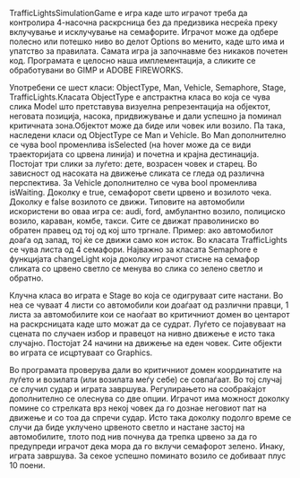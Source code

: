 TrafficLightsSimulationGame е игра каде што играчот треба да контролира 4-насочна раскрсница без да предизвика несреќа преку вклучување и исклучување на семафорите. Играчот може да одбере полесно или потешко ниво во делот Options во менито, каде што има и упатство за правилата. Самата игра ја започнавме без никаков почетен код. Програмата е целосно наша имплементација, а сликите се обработувани во GIMP и ADOBE FIREWORKS.



 Употребени се шест класи: ObjectType, Man, Vehicle, Semaphore, Stage, TrafficLights.Класата ObjectType е апстрактна класа во која се чува слика Model што претставува визуелна репрезентација на објектот, неговата позиција, насока, придвижување и дали успешно ја поминал критичната зона.Објектот може да биде или човек или возило. Па така, наследени класи од ObjectType се Man и Vehicle. Во Man дополнително се чува bool променлива isSelected (на hover може да се види траекторијата со црвена линија) и почетна и крајна дестинација. Постојат три слики за луѓето: дете, возрасен човек и старец. Во зависност од насоката на движење сликата се гледа од различна перспектива. За Vehicle дополнително се чува bool променлива isWaiting. Доколку е true, семафорот свети црвено и возилото чека. Доколку е falsе возилото се движи. Типовите на автомобили искористени во оваа игра се: audi, ford, амбулантно возило, полициско возило, караван, комбе, такси. Сите се движат праволиниско во обратен правец од тој од кој што тргнале. Пример: ако автомобилот доаѓа од запад, тој ќе се движи само кон исток. Во класата TrafficLights се чува листа од 4 семафори. Најважно за класата Semaphore е функцијата changeLight која доколку играчот стисне на семафор сликата со црвено светло се менува во слика со зелено светло и обратно. 




 Клучна класа во играта е Stage во која се одигруваат сите настани. Во неа се чуваат 4 листи со автомобили кои доаѓаат од различни правци, 1 листа за автомобилите кои се наоѓаат во критичниот домен во центарот на раскрсницата каде што можат да се судрат. Луѓето се појавуваат на сцената по случаен избор и правецот на нивно движење е исто така случајно. Постојат 24 начини на движење на еден човек. Сите објекти во играта се исцртуваат со Graphics. 




Во програмата проверува дали во критичниот домен координатите на луѓето и возилата (или возилата меѓу себе) се совпаѓаат. Во тој случај се случил судар и играта завршува. Регулирањето на сообраќајот дополнително се олеснува со две опции. Играчот има можност доколку помине со стрелката врз некој човек да го дознае неговиот пат на движење и со тоа да спречи судар. Исто така доколку подолго време се случи да биде уклучено црвеното светло и настане застој на автомобилите, тлото под нив почнува да трепка црвено за да го предупреди играчот дека мора да го вклучи семафорот зелено. Инаку, играта завршува. За секое успешно поминато возило се добиваат плус 10 поени.





